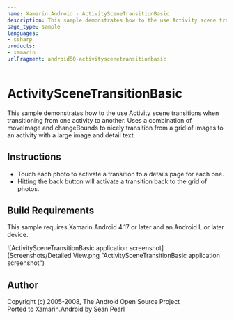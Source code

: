 ```yaml
---
name: Xamarin.Android - ActivitySceneTransitionBasic
description: This sample demonstrates how to the use Activity scene transitions when transitioning from one activity to another. Uses a combination of moveImage...
page_type: sample
languages:
- csharp
products:
- xamarin
urlFragment: android50-activityscenetransitionbasic
---
```

# ActivitySceneTransitionBasic
This sample demonstrates how to the use Activity scene transitions when transitioning from one activity to another. Uses a combination of moveImage and changeBounds to nicely transition from a grid of images to an activity with a large image and detail text.

## Instructions
* Touch each photo to activate a transition to a details page for each one.
* Hitting the back button will activate a transition back to the grid of photos.

## Build Requirements
This sample requires Xamarin.Android 4.17 or later and an Android L or later device.

![ActivitySceneTransitionBasic application screenshot](Screenshots/Detailed View.png "ActivitySceneTransitionBasic application screenshot")

## Author
Copyright (c) 2005-2008, The Android Open Source Project  
Ported to Xamarin.Android by Sean Pearl
